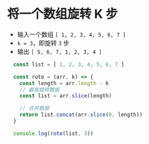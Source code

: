 # 将一个数组旋转 K 步
- 输入一个数组 `[ 1, 2, 3, 4, 5, 6, 7 ]`
- `k = 3`，即旋转 `3` 步
- 输出 `[ 5, 6, 7, 1, 2, 3, 4 ]`

```js
  const list = [ 1, 2, 3, 4, 5, 6, 7 ]

  const rote = (arr, k) => {
    const length = arr.length - k
    // 截取旋转数据
    const list = arr.slice(length)

    // 合并数据
    return list.concat(arr.slice(0, length))
  }

  console.log(rote(list, 3))
```